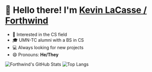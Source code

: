# 👋 Hello there! I'm [Kevin LaCasse / Forthwind](https://klforthwind.com)

* 🤔   Interested in the CS field
* 🎓   UMN-TC alumni with a BS in CS
* 💻   Always looking for new projects
* 😄   Pronouns: **He/They**

![Forthwind's GitHub Stats](https://github-readme-stats.vercel.app/api?username=klforthwind&theme=tokyonight&show_icons=true&cache_seconds=10000)
![Top Langs](https://github-readme-stats.vercel.app/api/top-langs/?username=klforthwind&theme=tokyonight&hide=TeX&layout=compact&cache_seconds=10000)

<!--<p align="center">
<img width="57%"align="left" src="https://github-readme-stats.vercel.app/api?username=klforthwind&theme=tokyonight&show_icons=true&count_private=true&include_all_commits=true&line_height=21" alt="halfrost's Github Stats" />
<img width="42%" align="right" src="https://github-readme-stats.vercel.app/api/top-langs/?username=klforthwind&hide_langs_below=1&theme=tokyonight&line_height=27&layout=compact" />
</p>-->
